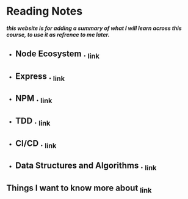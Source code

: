 # Reading Notes
 _**this website is for adding a summary of what I will learn across this course, to use it as refrence to me later.**_ 
 - ## Node Ecosystem   .  [<sub>    link </sub>](./Reading%20Notes/Node%20Ecosystm.md)
   
- ## Express   .  [<sub>    link </sub>](./Reading%20Notes/Express.md)


- ## NPM   .  [<sub>    link </sub>](./Reading%20Notes/NPM.md)


- ## TDD   .  [<sub>    link </sub>](./Reading%20Notes/TDD.md)
 
  
- ## CI/CD   .  [<sub>    link </sub>](./Reading%20Notes/CI-CD.md)

- ## Data Structures and Algorithms   .  [<sub>    link </sub>](./Reading%20Notes/Data%20Structures%20and%20Algorithms.md)


## Things I want to know more about [<sub>    link </sub>](./Reading%20Notes/I-want-to-know.md)
    
